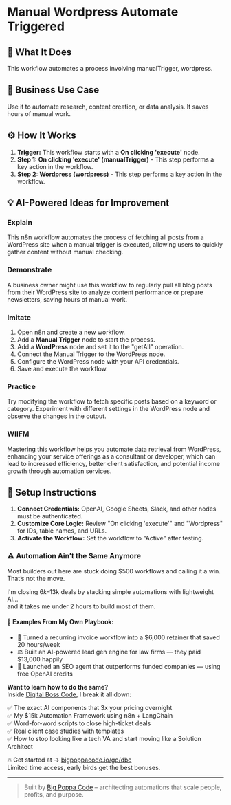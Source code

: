 # Manual Wordpress Automate Triggered

## 🚀 What It Does
This workflow automates a process involving manualTrigger, wordpress.

## 💼 Business Use Case
Use it to automate research, content creation, or data analysis. It saves hours of manual work.

## ⚙️ How It Works
1.  **Trigger:** This workflow starts with a **On clicking 'execute'** node.
2. **Step 1: On clicking 'execute' (manualTrigger)** - This step performs a key action in the workflow.
3. **Step 2: Wordpress (wordpress)** - This step performs a key action in the workflow.

## 💡 AI-Powered Ideas for Improvement
### Explain
This n8n workflow automates the process of fetching all posts from a WordPress site when a manual trigger is executed, allowing users to quickly gather content without manual checking.

### Demonstrate
A business owner might use this workflow to regularly pull all blog posts from their WordPress site to analyze content performance or prepare newsletters, saving hours of manual work.

### Imitate
1. Open n8n and create a new workflow.
2. Add a **Manual Trigger** node to start the process.
3. Add a **WordPress** node and set it to the "getAll" operation.
4. Connect the Manual Trigger to the WordPress node.
5. Configure the WordPress node with your API credentials.
6. Save and execute the workflow.

### Practice
Try modifying the workflow to fetch specific posts based on a keyword or category. Experiment with different settings in the WordPress node and observe the changes in the output.

### WIIFM
Mastering this workflow helps you automate data retrieval from WordPress, enhancing your service offerings as a consultant or developer, which can lead to increased efficiency, better client satisfaction, and potential income growth through automation services.

## 🔧 Setup Instructions
1. **Connect Credentials:** OpenAI, Google Sheets, Slack, and other nodes must be authenticated.
2. **Customize Core Logic:** Review "On clicking 'execute'" and "Wordpress" for IDs, table names, and URLs.
3. **Activate the Workflow:** Set the workflow to "Active" after testing.

### ⚠️ Automation Ain’t the Same Anymore

Most builders out here are stuck doing $500 workflows and calling it a win.  
That’s not the move.  

I'm closing $6k–$13k deals by stacking simple automations with lightweight AI...  
and it takes me under 2 hours to build most of them.

#### 🧠 Examples From My Own Playbook:
- 🔁 Turned a recurring invoice workflow into a $6,000 retainer that saved 20 hours/week  
- ⚖️ Built an AI-powered lead gen engine for law firms — they paid $13,000 happily  
- 🚀 Launched an SEO agent that outperforms funded companies — using free OpenAI credits  

**Want to learn how to do the same?**  
Inside [Digital Boss Code](https://bigpoppacode.io/go/dbc), I break it all down:

✅ The exact AI components that 3x your pricing overnight  
✅ My $15k Automation Framework using n8n + LangChain  
✅ Word-for-word scripts to close high-ticket deals  
✅ Real client case studies with templates  
✅ How to stop looking like a tech VA and start moving like a Solution Architect  

🔥 Get started at → [bigpoppacode.io/go/dbc](https://bigpoppacode.io/go/dbc)  
Limited time access, early birds get the best bonuses.

---
> Built by [Big Poppa Code](https://bigpoppacode.io) – architecting automations that scale people, profits, and purpose.
